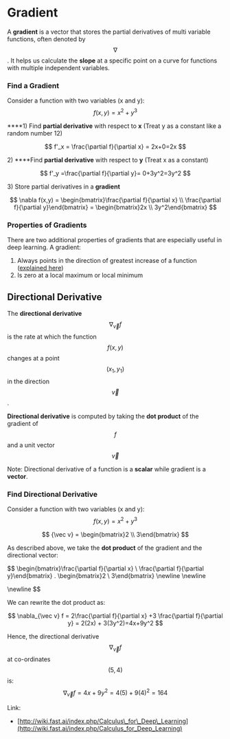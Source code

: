 # Gradient

A **gradient** is a vector that stores the partial derivatives of multi variable functions, often denoted by $$\nabla$$. It helps us calculate the **slope** at a specific point on a curve for functions with multiple independent variables.

### **Find a Gradient**

Consider a function with two variables \(x and y\): $$f(x,y) = x^2 + y^3$$ 

  
****1\) Find **partial derivative** with respect to **x** \(Treat y as a constant like a random number 12\)

$$
f'_x = \frac{\partial f}{\partial x} =  2x+0=2x
$$

2\) ****Find **partial derivative** with respect to **y** \(Treat x as a constant\)

$$
f'_y =\frac{\partial f}{\partial y}= 0+3y^2=3y^2
$$

3\) Store partial derivatives in a **gradient**

$$
\nabla f(x,y) = \begin{bmatrix}\frac{\partial f}{\partial x}  \\ \frac{\partial f}{\partial y}\end{bmatrix} = \begin{bmatrix}2x \\ 3y^2\end{bmatrix}
$$



### Properties of Gradients

There are two additional properties of gradients that are especially useful in deep learning. A gradient:

1. Always points in the direction of greatest increase of a function \([explained here](https://betterexplained.com/articles/understanding-pythagorean-distance-and-the-gradient)\)
2. Is zero at a local maximum or local minimum

## Directional Derivative

The **directional derivative** $$\nabla_{\vec v} f$$ is the rate at which the function $$f(x,y)$$ changes at a point $$(x_1,y_1)$$ in the direction $${\vec v}$$.

**Directional derivative** is computed by taking the **dot product** of the gradient of $$f$$ and a unit vector $${\vec v}$$

Note: Directional derivative of a function is a **scalar** while gradient is a **vector**.

### Find Directional Derivative

Consider a function with two variables \(x and y\): $$f(x,y) = x^2 + y^3$$

$$
{\vec v} = \begin{bmatrix}2 \\ 3\end{bmatrix}
$$

As described above, we take the **dot product** of the gradient and the directional vector:

$$
\begin{bmatrix}\frac{\partial f}{\partial x}  \\ \frac{\partial f}{\partial y}\end{bmatrix} . \begin{bmatrix}2 \\ 3\end{bmatrix}
\newline
\newline

\newline
$$

We can rewrite the dot product as:

$$
\nabla_{\vec v} f = 2\frac{\partial f}{\partial x} +3 \frac{\partial f}{\partial y} = 2(2x) + 3(3y^2)=4x+9y^2
$$

Hence, the directional derivative $$\nabla_{\vec v} f$$at co-ordinates $$(5, 4) $$ is:  
$$\nabla_{\vec v} f = 4x+9y^2 = 4(5)+9(4)^2 = 164$$ 



Link:  
- [http://wiki.fast.ai/index.php/Calculus\_for\_Deep\_Learning](http://wiki.fast.ai/index.php/Calculus_for_Deep_Learning)

